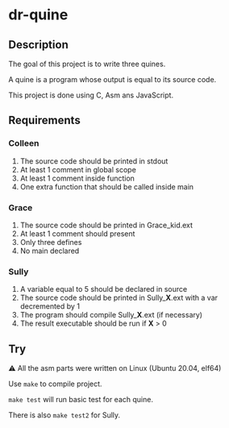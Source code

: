 # dr-quine

## Description

The goal of this project is to write three quines.

A quine is a program whose output is equal to its source code.

This project is done using C, Asm ans JavaScript.

## Requirements

### Colleen
1. The source code should be printed in stdout
2. At least 1 comment in global scope
3. At least 1 comment inside function
4. One extra function that should be called inside main

### Grace
1. The source code should be printed in Grace_kid.ext
2. At least 1 comment should present 
3. Only three defines
4. No main declared

### Sully
1. A variable equal to 5 should be declared in source
2. The source code should be printed in Sully_**X**.ext with a var decremented by 1
3. The program should compile Sully_**X**.ext (if necessary)
4. The result executable should be run if **X** > 0

## Try

:warning: All the asm parts were written on Linux (Ubuntu 20.04, elf64)

Use `make` to compile project.

`make test` will run basic test for each quine.

There is also `make test2` for Sully. 
